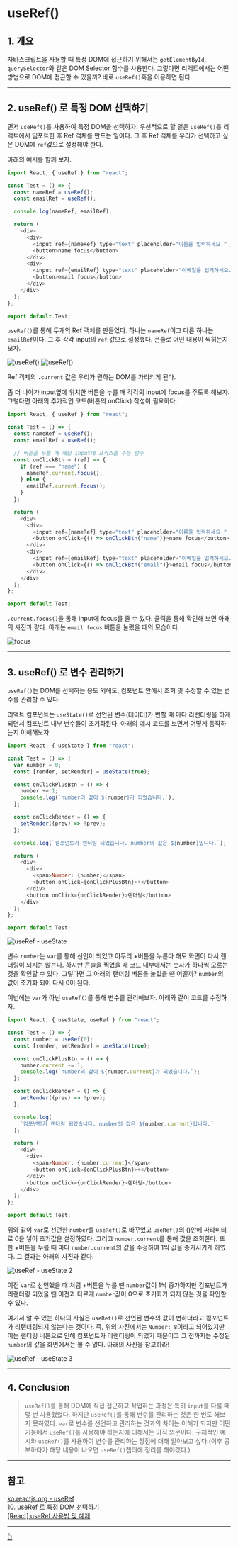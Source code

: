 # useRef()

## 1. 개요

자바스크립트을 사용할 때 특정 DOM에 접근하기 위해서는 `getElementById`, `querySelector`와 같은 DOM Selector 함수를 사용한다. 그렇다면 리액트에서는 어떤 방법으로 DOM에 접근할 수 있을까? 바로 `useRef()`훅을 이용하면 된다.

---

## 2. useRef() 로 특정 DOM 선택하기

먼저 `useRef()`를 사용하여 특정 DOM을 선택하자. 우선적으로 할 일은 `useRef()`를 리액트에서 임포트한 후 Ref 객체를 만드는 일이다. 그 후 Ref 객체를 우리가 선택하고 싶은 DOM에 `ref`값으로 설정해야 한다.

아래의 예시를 함께 보자.

```js
import React, { useRef } from "react";

const Test = () => {
  const nameRef = useRef();
  const emailRef = useRef();

  console.log(nameRef, emailRef);

  return (
    <div>
      <div>
        <input ref={nameRef} type="text" placeholder="이름을 입력하세요." />
        <button>name focus</button>
      </div>
      <div>
        <input ref={emailRef} type="text" placeholder="이메일을 입력하세요." />
        <button>email focus</button>
      </div>
    </div>
  );
};

export default Test;
```

`useRef()`를 통해 두개의 Ref 객체를 만들었다. 하나는 `nameRef`이고 다른 하나는 `emailRef`이다. 그 후 각각 input의 `ref` 값으로 설정했다. 콘솔로 어떤 내용이 찍히는지 보자.

![useRef()](/image/React/UseRef/useRef1.png)
![useRef()](/image/React/UseRef/useRef2.png)

Ref 객체의 `.current` 값은 우리가 원하는 DOM를 가리키게 된다.

좀 더 나아가 input옆에 위치한 버튼을 누를 때 각각의 input에 focus를 주도록 해보자. 그렇다면 아래의 추가적인 코드(버튼의 onClick) 작성이 필요하다.

```js
import React, { useRef } from "react";

const Test = () => {
  const nameRef = useRef();
  const emailRef = useRef();

  // 버튼을 누를 때 해당 input에 포커스를 주는 함수
  const onClickBtn = (ref) => {
    if (ref === "name") {
      nameRef.current.focus();
    } else {
      emailRef.current.focus();
    }
  };

  return (
    <div>
      <div>
        <input ref={nameRef} type="text" placeholder="이름을 입력하세요." />
        <button onClick={() => onClickBtn("name")}>name focus</button>
      </div>
      <div>
        <input ref={emailRef} type="text" placeholder="이메일을 입력하세요." />
        <button onClick={() => onClickBtn("email")}>email focus</button>
      </div>
    </div>
  );
};

export default Test;
```

`.current.focus()`을 통해 input에 focus를 줄 수 있다. 클릭을 통해 확인해 보면 아래의 사진과 같다. 아래는 `email focus` 버튼을 눌렀을 때의 모습이다.

![focus](/image/React/UseRef/focus.png)

---

## 3. useRef() 로 변수 관리하기

`useRef()`는 DOM를 선택하는 용도 외에도, 컴포넌트 안에서 조회 및 수정할 수 있는 변수를 관리할 수 있다.

리액트 컴포넌트는 `useState()`로 선언된 변수(데이터)가 변할 때 마다 리랜더링을 하게 되면서 컴포넌트 내부 변수들이 초기화된다. 아래의 예시 코드를 보면서 어떻게 동작하는지 이해해보자.

```js
import React, { useState } from "react";

const Test = () => {
  var number = 0;
  const [render, setRender] = useState(true);

  const onClickPlusBtn = () => {
    number += 1;
    console.log(`number의 값이 ${number}가 되었습니다.`);
  };

  const onClickRender = () => {
    setRender((prev) => !prev);
  };

  console.log(`컴포넌트가 랜더링 되었습니다. number의 값은 ${number}입니다.`);

  return (
    <div>
      <div>
        <span>Number: {number}</span>
        <button onClick={onClickPlusBtn}>+</button>
      </div>
      <button onClick={onClickRender}>랜더링</button>
    </div>
  );
};

export default Test;
```

![useRef - useState](/image/React/UseRef/useRef-useState.png)

변수 `number`는 `var`를 통해 선언이 되었고 아무리 +버튼을 누른다 해도 화면이 다시 랜더링이 되지는 않는다. 하지만 콘솔을 찍었을 때 코드 내부에서는 숫자가 하나씩 오르는 것을 확인할 수 있다. 그렇다면 그 아래의 랜더링 버튼을 눌렀을 땐 어떨까? `number`의 값이 초기화 되어 다시 0이 된다.

이번에는 `var`가 아닌 `useRef()`를 통해 변수를 관리해보자. 아래와 같이 코드를 수정하자.

```js
import React, { useState, useRef } from "react";

const Test = () => {
  const number = useRef(0);
  const [render, setRender] = useState(true);

  const onClickPlusBtn = () => {
    number.current += 1;
    console.log(`number의 값이 ${number.current}가 되었습니다.`);
  };

  const onClickRender = () => {
    setRender((prev) => !prev);
  };

  console.log(
    `컴포넌트가 랜더링 되었습니다. number의 값은 ${number.current}입니다.`
  );

  return (
    <div>
      <div>
        <span>Number: {number.current}</span>
        <button onClick={onClickPlusBtn}>+</button>
      </div>
      <button onClick={onClickRender}>랜더링</button>
    </div>
  );
};

export default Test;
```

위와 같이 `var`로 선언한 `number`를 `useRef()`로 바꾸었고 `useRef()`의 ()안에 파라미터로 0을 넣어 초기값을 설정하였다. 그리고 `number.current`를 통해 값을 조회한다. 또한 +버튼을 누를 때 마다 `number.current`의 값을 수정하여 1씩 값을 증가시키게 하였다.
그 결과는 아래의 사진과 같다.

![useRef - useState 2](/image/React/UseRef/useRef-useState2.png)

이전 `var`로 선언했을 때 처럼 +버튼을 누를 땐 `number`값이 1씩 증가하지만 컴포넌트가 리랜더링 되었을 땐 이전과 다르게 `number`값이 0으로 초기화가 되지 않는 것을 확인할 수 있다.

여기서 알 수 있는 하나의 사실은 `useRef()`로 선언된 변수의 값이 변하더라고 컴포넌트가 리랜더링되지 않는다는 것이다. 즉, 위의 사진에서는 `Number: 8`이라고 되어있지만 이는 랜더링 버튼으로 인해 컴포넌트가 리랜더링이 되었기 때문이고 그 전까지는 수정된 `number`의 값을 화면에서는 볼 수 없다. 아래의 사진을 참고하라!

![useRef - useState 3](../image/React/UseRef/useRef-useState3.png)

---

## 4. Conclusion

> `useRef()`를 통해 DOM에 직접 접근하고 작업하는 과정은 특히 `input`를 다룰 때 몇 번 사용했었다. 하지만 `useRef()`를 통해 변수를 관리하는 것은 한 번도 해보지 못하였다. `var`로 변수를 선언하고 관리하는 것과의 차이는 이해가 되지만 어떤 기능에서 `useRef()`를 사용해야 하는지에 대해서는 아직 의문이다. 구체적인 예시와 `useRef()`를 사용하여 변수를 관리하는 장점에 대해 알아보고 싶다.(이후 공부하다가 해당 내용이 나오면 `useRef()`챕터에 정리를 해야겠다.)

---

## 참고

[ko.reactjs.org - useRef](https://ko.reactjs.org/docs/hooks-reference.html#useref)  
[10. useRef 로 특정 DOM 선택하기](https://react.vlpt.us/basic/10-useRef.html)  
[[React] useRef 사용법 및 예제](https://itprogramming119.tistory.com/entry/React-useRef-%EC%82%AC%EC%9A%A9%EB%B2%95-%EB%B0%8F-%EC%98%88%EC%A0%9C)

---

[👆](#useref)
